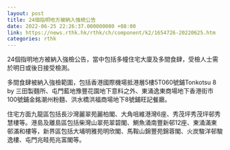 ```yaml
---
layout: post
title: 24個指明地方被納入強檢公告
date: 2022-06-25 22:26:37.000000000 +08:00
link: https://news.rthk.hk/rthk/ch/component/k2/1654726-20220625.htm
categories: rthk
---
```


24個指明地方被納入強檢公告，當中包括多幢住宅大廈及多間食肆，受檢人士需於明日或後日接受檢測。

多間食肆被納入強檢範圍，包括香港國際機場抵港層5樓5T060號鋪Tonkotsu 8 by 三田製麵所、屯門藍地豫豐花園地下意料之外、東涌逸東商場地下香港街市100號鋪金銘潮州粉麵、洪水橋洪福商場地下8號鋪旺記餐廳。

住宅方面九龍區包括長沙灣麗翠苑麗柏閣、大角咀維港灣6座、秀茂坪秀茂坪邨秀慧樓等。港島及離島區包括柴灣山翠苑翠碧閣、鰂魚涌南豐新邨12座、東涌滿東邨滿和樓等，新界區包括大埔明雅苑明欣閣、馬鞍山錦豐苑錦蓉閣、火炭駿洋邨駿逸樓、屯門兆畦苑兆富閣等。
